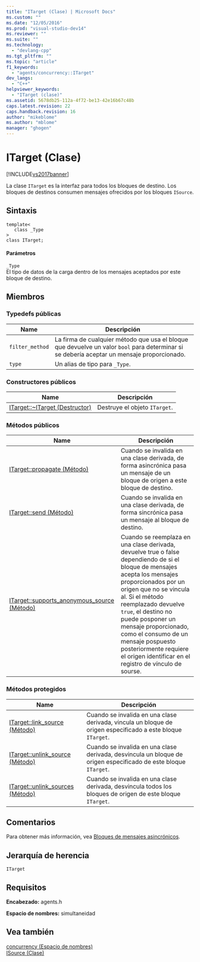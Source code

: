 ```yaml
---
title: "ITarget (Clase) | Microsoft Docs"
ms.custom: ""
ms.date: "12/05/2016"
ms.prod: "visual-studio-dev14"
ms.reviewer: ""
ms.suite: ""
ms.technology: 
  - "devlang-cpp"
ms.tgt_pltfrm: ""
ms.topic: "article"
f1_keywords: 
  - "agents/concurrency::ITarget"
dev_langs: 
  - "C++"
helpviewer_keywords: 
  - "ITarget (clase)"
ms.assetid: 5678db25-112a-4f72-be13-42e16b67c48b
caps.latest.revision: 22
caps.handback.revision: 16
author: "mikeblome"
ms.author: "mblome"
manager: "ghogen"
---
```

# ITarget (Clase)
[!INCLUDE[vs2017banner](../../../assembler/inline/includes/vs2017banner.md)]

La clase `ITarget` es la interfaz para todos los bloques de destino.  Los bloques de destinos consumen mensajes ofrecidos por los bloques `ISource`.  
  
## Sintaxis  
  
```  
template<  
   class _Type  
>  
class ITarget;  
```  
  
#### Parámetros  
 `_Type`  
 El tipo de datos de la carga dentro de los mensajes aceptados por este bloque de destino.  
  
## Miembros  
  
### Typedefs públicas  
  
|Name|Descripción|  
|----------|-----------------|  
|`filter_method`|La firma de cualquier método que usa el bloque que devuelve un valor `bool` para determinar si se debería aceptar un mensaje proporcionado.|  
|`type`|Un alias de tipo para `_Type`.|  
  
### Constructores públicos  
  
|Name|Descripción|  
|----------|-----------------|  
|[ITarget::~ITarget \(Destructor\)](../Topic/ITarget::~ITarget%20Destructor.md)|Destruye el objeto `ITarget`.|  
  
### Métodos públicos  
  
|Name|Descripción|  
|----------|-----------------|  
|[ITarget::propagate \(Método\)](../Topic/ITarget::propagate%20Method.md)|Cuando se invalida en una clase derivada, de forma asincrónica pasa un mensaje de un bloque de origen a este bloque de destino.|  
|[ITarget::send \(Método\)](../Topic/ITarget::send%20Method.md)|Cuando se invalida en una clase derivada, de forma sincrónica pasa un mensaje al bloque de destino.|  
|[ITarget::supports\_anonymous\_source \(Método\)](../Topic/ITarget::supports_anonymous_source%20Method.md)|Cuando se reemplaza en una clase derivada, devuelve true o false dependiendo de si el bloque de mensajes acepta los mensajes proporcionados por un origen que no se vincula al.  Si el método reemplazado devuelve `true`, el destino no puede posponer un mensaje proporcionado, como el consumo de un mensaje pospuesto posteriormente requiere el origen identificar en el registro de vínculo de sourse.|  
  
### Métodos protegidos  
  
|Name|Descripción|  
|----------|-----------------|  
|[ITarget::link\_source \(Método\)](../Topic/ITarget::link_source%20Method.md)|Cuando se invalida en una clase derivada, vincula un bloque de origen especificado a este bloque `ITarget`.|  
|[ITarget::unlink\_source \(Método\)](../Topic/ITarget::unlink_source%20Method.md)|Cuando se invalida en una clase derivada, desvincula un bloque de origen especificado de este bloque `ITarget`.|  
|[ITarget::unlink\_sources \(Método\)](../Topic/ITarget::unlink_sources%20Method.md)|Cuando se invalida en una clase derivada, desvincula todos los bloques de origen de este bloque `ITarget`.|  
  
## Comentarios  
 Para obtener más información, vea [Bloques de mensajes asincrónicos](../../../parallel/concrt/asynchronous-message-blocks.md).  
  
## Jerarquía de herencia  
 `ITarget`  
  
## Requisitos  
 **Encabezado:** agents.h  
  
 **Espacio de nombres:** simultaneidad  
  
## Vea también  
 [concurrency \(Espacio de nombres\)](../../../parallel/concrt/reference/concurrency-namespace.md)   
 [ISource \(Clase\)](../../../parallel/concrt/reference/isource-class.md)